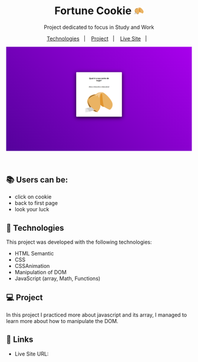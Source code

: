 

<h1 align="center"> Fortune Cookie <img src="./assets/img/_Group_.png" width="26"></h1>

<p align="center">
Project dedicated to focus in Study and Work
</p>

<p align="center">
  <a href="#-tecnologias">Technologies</a>&nbsp;&nbsp;&nbsp;|&nbsp;&nbsp;&nbsp;
  <a href="#-projeto">Project</a>&nbsp;&nbsp;&nbsp;|&nbsp;&nbsp;&nbsp;
  <a href="#-links">Live Site</a>&nbsp;&nbsp;&nbsp;|&nbsp;&nbsp;&nbsp;
</p>

<p align="center">
    <img alt="print-screen-project" src="./assets/img/print.png">
</p>

<br>


## 📚 Users can be:

- click on cookie
- back to first page
- look your luck

  
## 🚀 Technologies

This project was developed with the following technologies:

- HTML Semantic
- CSS
- CSSAnimation
- Manipulation of DOM
- JavaScript (array, Math, Functions)

## 💻 Project

In this project I practiced more about javascript and its array, I managed to learn more about how to manipulate the DOM.

## 📲 Links

- Live Site URL:
